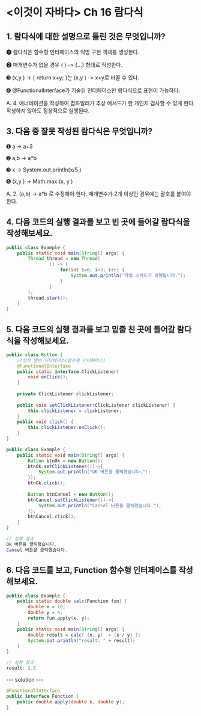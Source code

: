 # <이것이 자바다> Ch 16 람다식

## 1. 람다식에 대한 설명으로 틀린 것은 무엇입니까?

➊ 람다식은 함수형 인터페이스의 익명 구현 객체를 생성한다. 

➋ 매개변수가 없을 경우 ( ) -> {...} 형태로 작성한다.

➌ (x,y ) -> { return x+y; }는 (x,y ) -> x+y로 바꿀 수 있다.

➍ @FunctionalInterface가 기술된 인터페이스만 람다식으로 표현이 가능하다.

A.
4. 애너테이션을 작성하여 컴파일러가 추상 메서드가 한 개인지 검사할 수 있게 한다. 작성하지 않아도 정상적으로 실행된다.


## 3. 다음 중 잘못 작성된 람다식은 무엇입니까?

➊ a -> a+3 

➋ a,b -> a*b

➌ x -> System.out.println(x/5 ) 

➍ (x,y ) -> Math.max (x, y )

A.
2. (a,b) -> a*b 로 수정해야 한다. 매개변수가 2개 이상인 경우에는 괄호를 붙여야 한다.


## 4. 다음 코드의 실행 결과를 보고 빈 곳에 들어갈 람다식을 작성해보세요.
```java
public class Example {
    public static void main(String[] args) {
        Thread thread = new Thread(
                () -> {
                    for(int i=0; i<3; i++) {
                        System.out.println("작업 스레드가 실행됩니다.");
                    }
                }
        );
        thread.start(); 
    }
}
```

## 5. 다음 코드의 실행 결과를 보고 밑줄 친 곳에 들어갈 람다식을 작성해보세요.
```java
public class Button {
    //정적 멤버 인터페이스(함수형 인터페이스)
    @FunctionalInterface
    public static interface ClickListener{
        void onClick();
    }
    
    private ClickListener clickListener;
    
    public void setClickListener(ClickListener clickListener) { 
        this.clickListener = clickListener;
    }
    public void click() { 
        this.clickListener.onClick();
    } 
}

```
```java
public class Example {
    public static void main(String[] args) {
        Button btnOk = new Button();
        btnOk.setClickListener(()->{
            System.out.println("OK 버튼을 클릭했습니다.");
        }); 
        btnOk.click();
        
        Button btnCancel = new Button();
        btnCancel.setClickListener(()->{
            System.out.println("Cancel 버튼을 클릭했습니다.");
        }); 
        btnCancel.click();
    } 
}
```
```java
// 실행 결과
Ok 버튼을 클릭했습니다. 
Cancel 버튼을 클릭했습니다.
```

## 6. 다음 코드를 보고, Function 함수형 인터페이스를 작성해보세요.
```java
public class Example {
    public static double calc(Function fun) {
        double x = 10;
        double y = 4;
        return fun.apply(x, y);
    }
    public static void main(String[] args) { 
        double result = calc( (x, y) -> (x / y) ); 
        System.out.println("result: " + result);
    } 
}
```
```java
// 실행 결과 
result: 2.5
```
--- solution ---
```java
@FunctionalInterface
public interface Function {
    public double apply(double x, double y);
}
```